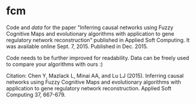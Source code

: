 # fcm
Code and *data* for the paper "Inferring causal networks using Fuzzy Cognitive Maps and evolutionary algorithms with application to gene regulatory network reconstruction" published in Applied Soft Computing. It was available online Sept. 7, 2015. Published in Dec. 2015.

Code needs to be further improved for readability. Data can be freely used to compare your algorithms with ours :)

Citation:
Chen Y, Mazlack L, Minai AA, and Lu LJ (2015). Inferring causal networks using Fuzzy Cognitive Maps and evolutionary algorithms with application to gene regulatory network reconstruction. Applied Soft Computing 37, 667-679.
